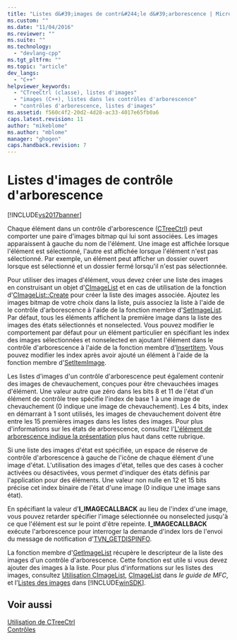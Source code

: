 ```yaml
---
title: "Listes d&#39;images de contr&#244;le d&#39;arborescence | Microsoft Docs"
ms.custom: ""
ms.date: "11/04/2016"
ms.reviewer: ""
ms.suite: ""
ms.technology: 
  - "devlang-cpp"
ms.tgt_pltfrm: ""
ms.topic: "article"
dev_langs: 
  - "C++"
helpviewer_keywords: 
  - "CTreeCtrl (classe), listes d'images"
  - "images (C++), listes dans les contrôles d'arborescence"
  - "contrôles d'arborescence, listes d'images"
ms.assetid: f560c4f2-20d2-4d28-ac33-4017e65fb0a6
caps.latest.revision: 11
author: "mikeblome"
ms.author: "mblome"
manager: "ghogen"
caps.handback.revision: 7
---
```

# Listes d&#39;images de contr&#244;le d&#39;arborescence
[!INCLUDE[vs2017banner](../assembler/inline/includes/vs2017banner.md)]

Chaque élément dans un contrôle d'arborescence \([CTreeCtrl](../mfc/reference/ctreectrl-class.md)\) peut comporter une paire d'images bitmap qui lui sont associées.  Les images apparaissent à gauche du nom de l'élément.  Une image est affichée lorsque l'élément est sélectionné, l'autre est affichée lorsque l'élément n'est pas sélectionné.  Par exemple, un élément peut afficher un dossier ouvert lorsque est sélectionné et un dossier fermé lorsqu'il n'est pas sélectionnée.  
  
 Pour utiliser des images d'élément, vous devez créer une liste des images en construisant un objet d'[CImageList](../mfc/reference/cimagelist-class.md) et en cas de utilisation de la fonction d'[CImageList::Create](../Topic/CImageList::Create.md) pour créer la liste des images associée.  Ajoutez les images bitmap de votre choix dans la liste, puis associez la liste à l'aide de le contrôle d'arborescence à l'aide de la fonction membre d'[SetImageList](../Topic/CTreeCtrl::SetImageList.md).  Par défaut, tous les éléments affichent la première image dans la liste des images des états sélectionnés et nonselected.  Vous pouvez modifier le comportement par défaut pour un élément particulier en spécifiant les index des images sélectionnées et nonselected en ajoutant l'élément dans le contrôle d'arborescence à l'aide de la fonction membre d'[InsertItem](../Topic/CTreeCtrl::InsertItem.md).  Vous pouvez modifier les index après avoir ajouté un élément à l'aide de la fonction membre d'[SetItemImage](../Topic/CTreeCtrl::SetItemImage.md).  
  
 Les listes d'images d'un contrôle d'arborescence peut également contenir des images de chevauchement, conçues pour être chevauchées images d'élément.  Une valeur autre que zéro dans les bits 8 et 11 de l'état d'un élément de contrôle tree spécifie l'index de base 1 à une image de chevauchement \(0 indique une image de chevauchement\).  Les 4 bits, index en démarrant à 1 sont utilisés, les images de chevauchement doivent être entre les 15 premières images dans les listes des images.  Pour plus d'informations sur les états de arborescence, consultez l'[L'élément de arborescence indique la présentation](../mfc/tree-control-item-states-overview.md) plus haut dans cette rubrique.  
  
 Si une liste des images d'état est spécifiée, un espace de réserve de contrôle d'arborescence à gauche de l'icône de chaque élément d'une image d'état.  L'utilisation des images d'état, telles que des cases à cocher activées ou désactivées, vous permet d'indiquer des états définis par l'application pour des éléments.  Une valeur non nulle en 12 et 15 bits précise cet index binaire de l'état d'une image \(0 indique une image sans état\).  
  
 En spécifiant la valeur d'**I\_IMAGECALLBACK** au lieu de l'index d'une image, vous pouvez retarder spécifier l'image sélectionnée ou nonselected jusqu'à ce que l'élément est sur le point d'être repeinte.  **I\_IMAGECALLBACK** exécute l'arborescence pour interroger la demande d'index lors de l'envoi du message de notification d'[TVN\_GETDISPINFO](http://msdn.microsoft.com/library/windows/desktop/bb773518).  
  
 La fonction membre d'[GetImageList](../Topic/CTreeCtrl::GetImageList.md) récupère le descripteur de la liste des images d'un contrôle d'arborescence.  Cette fonction est utile si vous devez ajouter des images à la liste.  Pour plus d'informations sur les listes des images, consultez [Utilisation CImageList](../mfc/using-cimagelist.md), [CImageList](../mfc/reference/cimagelist-class.md) dans *le guide de MFC*, et l'[Listes des images](http://msdn.microsoft.com/library/windows/desktop/bb761389) dans [!INCLUDE[winSDK](../atl/includes/winsdk_md.md)].  
  
## Voir aussi  
 [Utilisation de CTreeCtrl](../mfc/using-ctreectrl.md)   
 [Contrôles](../mfc/controls-mfc.md)